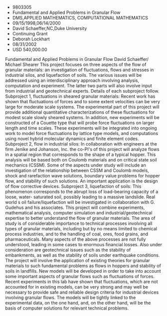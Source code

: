 
* 9803305
* Fundamental and Applied Problems in Granular Flow
* DMS,APPLIED MATHEMATICS, COMPUTATIONAL MATHEMATICS
* 09/15/1998,06/14/2000
* David Schaeffer,NC,Duke University
* Continuing Grant
* Deborah Lockhart
* 08/31/2002
* USD 540,000.00

Fundamental and Applied Problems in Granular Flow David Schaeffer/ Michael
Shearer This project focuses on three aspects of the flow of granular materials:
an investigation of fluctuations, flows and stresses in industrial silos, and
liquefaction of soils. The various issues will be addressed using an
interdisciplinary approach involving analysis, computation and experiment. The
latter two parts will also involve input from industrial and geotechnical
experts. Details of each subproject follow. Subproject 1, fluctuations in
sheared granular materials: Recent work has shown that fluctuations of forces
and to some extent velocities can be very large for moderate scale systems. The
experimental part of this project will provide additional quantitative
characterizations of these fluctuations for modest scale slowly sheared systems.
In addition, new experiments will be constructed of a Couette type that will
probe force fluctuations on larger length and time scales. These experiments
will be integrated into ongoing work to model force fluctuations by lattice type
models, and computations using novel hybrid molecular dynamics and finite
element codes. Subproject 2, flow in industrial silos: In collaboration with
engineers at the firm Jenike and Johanson, Inc. the co-PI's of this project will
analyze flows in a spatial region that corresponds to the shape of a typical
hopper. This analysis will be based both on Coulomb materials and on critical
state soil mechanics (CSSM). Some of the aspects under study will include an
investigation of the relationship between CSSM and Coulomb models, shock and
rarefaction wave solutions, boundary value problems for hopper flow, and
stability of such solutions. An important application is the design of flow
corrective devices. Subproject 3, liquefaction of soils: This phenomenon
corresponds to the abrupt loss of load-bearing capacity of a loose, water-
saturated soil, possibly leading to a massive landslide. Real world s oil
failure/liquefaction will be investigated in collaboration with G. Gudehus and
his associates. This project will combine experiments, mathematical analysis,
computer simulation and industrial/geotechnical expertise to better understand
the flow of granular materials. The area of study is of considerable importance
to technical processes involving all types of granular materials, including but
by no means limited to chemical process industries, and to the handling of coal,
ores, food grains, and pharmaceuticals. Many aspects of the above processes are
not fully understood, leading in some cases to enormous financial losses. Also
under consideration are geotechnical issues such as the stability of
embankments, as well as the stability of soils under earthquake conditions. The
project will involve the application of existing theories for granular materials
to such fundamental problems as flows in hoppers and stability of soils in
landfills. New models will be developed in order to take into account some
important aspects of granular flows such as fluctuations of forces. Recent
experiments in this lab have shown that fluctuations, which are not accounted
for in existing models, can be very strong and may well be necessary to provide
safe and reliable design criteria for industrial devices involving granular
flows. The models will be tightly linked to the experimental data, on the one
hand, and, on the other hand, will be the basis of computer solutions for
relevant technical problems.
